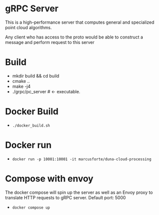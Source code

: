 # gRPC Server
This is a high-performance server that computes general and specialized point cloud algorithms.

Any client who has access to the proto would be able to construct a message and perform request to this server


# Build

- mkdir build && cd build
- cmake ..
- make -j4
- ./grpc/pc_server # <- executable.


# Docker Build
- `./docker_build.sh`

# Docker run
- `docker run -p 10001:10001 -it marcusforte/duna-cloud-processing`

# Compose with envoy
The docker compose will spin up the server as well as an Envoy proxy to translate HTTP requests to gRPC server. Default port: 5000
- `docker compose up`